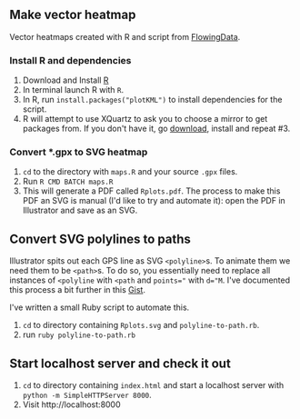 ## Make vector heatmap

Vector heatmaps created with R and script from [FlowingData](http://flowingdata.com/2014/02/05/where-people-run/).

### Install R and dependencies

1. Download and Install [R](http://www.r-project.org)
2. In terminal launch R with `R`.
3. In R, run `install.packages("plotKML")` to install dependencies for the script.
4. R will attempt to use XQuartz to ask you to choose a mirror to get packages from. If you don't have it, go [download](http://xquartz.macosforge.org/landing/), install and repeat #3.

### Convert *.gpx to SVG heatmap

1. `cd` to the directory with `maps.R` and your source `.gpx` files.
2. Run `R CMD BATCH maps.R`
3. This will generate a PDF called `Rplots.pdf`. The process to make this PDF an SVG is manual (I'd like to try and automate it): open the PDF in Illustrator and save as an SVG.

## Convert SVG polylines to paths

Illustrator spits out each GPS line as SVG `<polyline>`s. To animate them we need them to be `<path>`s. To do so, you essentially need to replace all instances of `<polyline` with `<path` and `points="` with `d="M`. I've documented this process a bit further in this [Gist](https://gist.github.com/andytlr/9283541).

I've written a small Ruby script to automate this.

1. `cd` to directory containing `Rplots.svg` and `polyline-to-path.rb`.
2. run `ruby polyline-to-path.rb`

## Start localhost server and check it out

1. `cd` to directory containing `index.html` and start a localhost server with `python -m SimpleHTTPServer 8000`.
2. Visit http://localhost:8000

